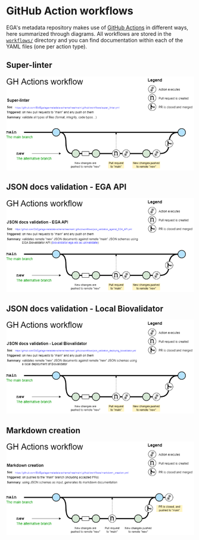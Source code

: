 # GitHub Action workflows
EGA's metadata repository makes use of [GitHub Actions](https://docs.github.com/en/actions) in different ways, here summarized through diagrams. All workflows are stored in the [``workflows/``](../../.github/workflows/) directory and you can find documentation within each of the YAML files (one per action type).

## Super-linter
![Super-linter workflow](diagrams/20220419_super_linter.drawio.png)

## JSON docs validation - EGA API
![JSON docs validation workflow](diagrams/202201201_json_validation_against_EGA_API.drawio.png)

## JSON docs validation - Local Biovalidator
![JSON docs validation workflow](diagrams/202201201_github_workflows-json_validation_deploying_biovalidator.drawio.png)

## Markdown creation
![Markdown creation workflow](diagrams/20220419_Markdown_creation.drawio.png)